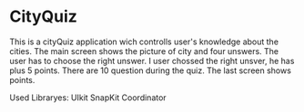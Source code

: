 # CityQuiz
This is a cityQuiz application wich controlls user's knowledge about the cities.
The main screen shows the picture of city and four unswers. The user has to choose the right unswer. I user chossed the right unsver, he has plus 5 points.
There are 10 question during the quiz. 
The last screen shows points. 

Used Libraryes:
UIkit
SnapKit
Coordinator
